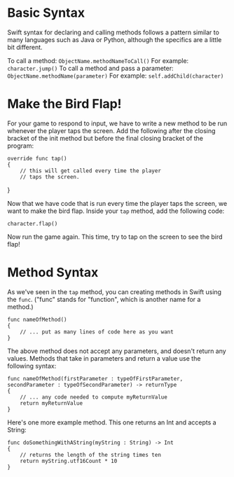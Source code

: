 Basic Syntax
============

Swift syntax for declaring and calling methods follows a pattern similar to many languages such as Java or Python, although the specifics are a little bit different.

To call a method: ```ObjectName.methodNameToCall()```
For example: ```character.jump()```
To call a method and pass a parameter: ```ObjectName.methodName(parameter)```
For example: ```self.addChild(character)```


Make the Bird Flap!
=======================
For your game to respond to input, we have to write a new method to be run whenever the player taps the screen. Add the following after the closing bracket of the init method but before the final closing bracket of the program:

	override func tap()
	{
        // this will get called every time the player
    	// taps the screen.
  }

Now that we have code that is run every time the player taps the screen, we want to make the bird flap. Inside your ```tap``` method, add the following code:

    character.flap()

Now run the game again. This time, try to tap on the screen to see the bird flap!

Method Syntax
=============

As we've seen in the ```tap``` method, you can creating methods in Swift using the ```func```. ("func" stands for "function", which is another name for a method.)

	func nameOfMethod()
	{
        // ... put as many lines of code here as you want
	}

The above method does not accept any parameters, and doesn't return any values. Methods that take in parameters and return a value use the following syntax:

	func nameOfMethod(firstParameter : typeOfFirstParameter, secondParameter : typeOfSecondParameter) -> returnType
	{
		// ... any code needed to compute myReturnValue
		return myReturnValue
	}

Here's one more example method. This one returns an Int and accepts a String:

    func doSomethingWithAString(myString : String) -> Int
    {
        // returns the length of the string times ten
        return myString.utf16Count * 10
    }
